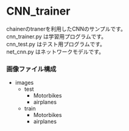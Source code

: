 # CNN_trainer
chainerのtranerを利用したCNNのサンプルです。  
cnn_trainer.py は学習用プログラムです。  
cnn_test.py はテスト用プログラムです。  
net_cnn.py はネットワークモデルです。

### 画像ファイル構成 ###
- images  
  + test  
    + Motorbikes  
    + airplanes  
  + train  
    + Motorbikes  
    + airplanes  
